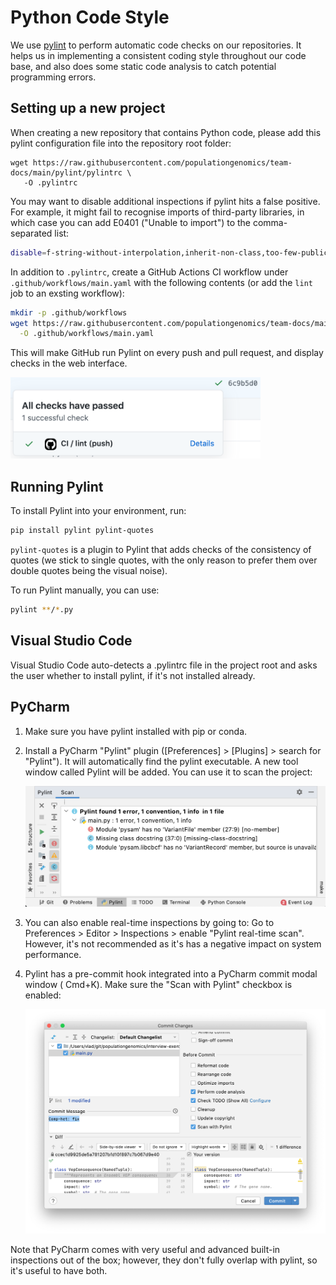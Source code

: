 # Python Code Style

We use [pylint](https://www.pylint.org/) to perform automatic code checks on our
repositories. It helps us in implementing a consistent coding style throughout
our code base, and also does some static code analysis to catch potential
programming errors.

## Setting up a new project

When creating a new repository that contains Python code, please add this 
pylint configuration file into the repository root folder:

```
wget https://raw.githubusercontent.com/populationgenomics/team-docs/main/pylint/pylintrc \
   -O .pylintrc
```

You may want to disable additional inspections if pylint hits a false positive.
For example, it might fail to recognise imports of third-party libraries, in
which case you can add E0401 ("Unable to import") to the comma-separated list:

```sh
disable=f-string-without-interpolation,inherit-non-class,too-few-public-methods,E0401
```

In addition to `.pylintrc`, create a GitHub Actions CI workflow under
`.github/workflows/main.yaml` with the following contents (or add the `lint` 
job to an exsting workflow):

```sh
mkdir -p .github/workflows
wget https://raw.githubusercontent.com/populationgenomics/team-docs/main/pylint/github-workflow.yaml \
  -O .github/workflows/main.yaml
```

This will make GitHub run Pylint on every push and pull request, and display
checks in the web interface.

<img src="assets/github_pylint_check.png" width="400"/>

## Running Pylint

To install Pylint into your environment, run:

```bash
pip install pylint pylint-quotes
```

`pylint-quotes` is a plugin to Pylint that adds checks of the consistency 
of quotes (we stick to single quotes, with the only reason to prefer them 
over double quotes being the visual noise).

To run Pylint manually, you can use:

```bash
pylint **/*.py
```

## Visual Studio Code

Visual Studio Code auto-detects a .pylintrc file in the project root and asks
the user whether to install pylint, if it's not installed already.

## PyCharm

1. Make sure you have pylint installed with pip or conda.

2. Install a PyCharm "Pylint" plugin ([Preferences] > [Plugins] > search for
   "Pylint"). It will automatically find the pylint executable. A new tool
   window called Pylint will be added. You can use it to scan the project:

   <img src="assets/pycharm_pylint_tool_window.png" width="700"/>

3. You can also enable real-time inspections by going to:
   Go to Preferences > Editor > Inspections > enable "Pylint real-time scan".
   However, it's not recommended as it's has a negative impact on system
   performance.

4. Pylint has a pre-commit hook integrated into a PyCharm commit modal window (
   Cmd+K). Make sure the "Scan with Pylint" checkbox is enabled:

   <img src="assets/pycharm_pylint_pre_commit.png" width="700"/>

Note that PyCharm comes with very useful and advanced built-in inspections out
of the box; however, they don't fully overlap with pylint, so it's useful to
have both.
